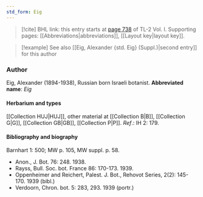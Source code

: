 ```yaml
---
std_form: Eig
---
```


> [!cite] BHL link: this entry starts at [page 738](https://www.biodiversitylibrary.org/page/33120869) of TL-2 Vol. I.
> Supporting pages: [[Abbreviations|abbreviations]], [[Layout key|layout key]].

> [!example] See also [[Eig, Alexander {std. Eig} (Suppl.)|second entry]] for this author

### Author

Eig, Alexander (1894-1938), Russian born Israeli botanist. 
**Abbreviated name**: *Eig*

#### Herbarium and types

[[Collection HUJ|HUJ]], other material at [[Collection B|B]], [[Collection G|G]], [[Collection GB|GB]], [[Collection P|P]].
*Ref*.: IH 2: 179.

#### Bibliography and biography

Barnhart 1: 500; MW p. 105, MW suppl. p. 58.
- Anon., J. Bot. 76: 248. 1938.
- Rayss, Bull. Soc. bot. France 86: 170-173. 1939.
- Oppenheimer and Reichert, Palest. J. Bot., Rehovot Series, 2(2): 145-170. 1939 (bibl.)
- Verdoorn, Chron. bot. 5: 283, 293. 1939 (portr.)

